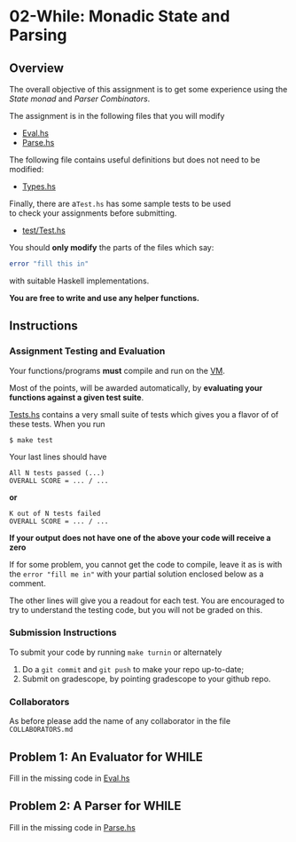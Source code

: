 # 02-While: Monadic State and Parsing

## Overview

The overall objective of this assignment is to get some 
experience using the *State monad* and *Parser Combinators*.

The assignment is in the following files that you will modify

- [Eval.hs](/src/CSE230/While/Eval.hs)
- [Parse.hs](/src/CSE230/While/Parse.hs)

The following file contains useful definitions but does not need to be modified:

- [Types.hs](/src/CSE230/While/Types.hs)

Finally, there are a`Test.hs` has some sample tests to be used  
to check your assignments before submitting.

- [test/Test.hs](/test/Test.hs)

You should **only modify** the parts of the files which say:

```haskell
error "fill this in"
```

with suitable Haskell implementations. 

**You are free to write and use any helper functions.**

## Instructions

### Assignment Testing and Evaluation

Your functions/programs **must** compile and run on the [VM][VM-URL].

Most of the points, will be awarded automatically, by
**evaluating your functions against a given test suite**.

[Tests.hs](/tests/Test.hs) contains a very small suite
of tests which gives you a flavor of of these tests.
When you run

```shell
$ make test
```

Your last lines should have

```
All N tests passed (...)
OVERALL SCORE = ... / ...
```

**or**

```
K out of N tests failed
OVERALL SCORE = ... / ...
```

**If your output does not have one of the above your code will receive a zero**

If for some problem, you cannot get the code to compile,
leave it as is with the `error "fill me in"` with your 
partial solution enclosed below as a comment.

The other lines will give you a readout for each test.
You are encouraged to try to understand the testing code,
but you will not be graded on this.

### Submission Instructions

To submit your code by running `make turnin` or alternately

1. Do a `git commit` and `git push` to make your repo up-to-date;
2. Submit on gradescope, by pointing gradescope to your github repo.

### Collaborators

As before please add the name of any collaborator in the file `COLLABORATORS.md`

## Problem 1: An Evaluator for WHILE

Fill in the missing code in [Eval.hs](/src/CSE230/While/Eval.hs)

## Problem 2: A Parser for WHILE 

Fill in the missing code in [Parse.hs](/src/CSE230/While/Parse.hs)

[VM-URL]: https://drive.google.com/file/d/1BlYeSZPNVrxUu8jQWgUkquRBjE6wQww3/view?usp=sharing
